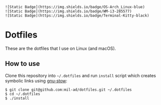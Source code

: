 <p align="center">

    ![Static Badge](https://img.shields.io/badge/OS-Arch_Linux-blue)
    ![Static Badge](https://img.shields.io/badge/WM-i3-285577)
    ![Static Badge](https://img.shields.io/badge/Terminal-Kitty-black)

</p>

# Dotfiles

These are the dotfiles that I use on Linux (and macOS).

## How to use

Clone this repository into `~/.dotfiles` and run `install` script which creates symbolic links using [gnu-stow](https://www.gnu.org/software/stow/):

```
$ git clone git@github.com:mil-ad/dotfiles.git ~/.dotfiles
$ cd ~/.dotfiles
$ ./install
```

